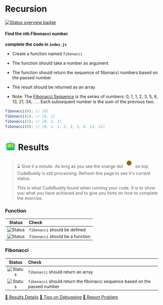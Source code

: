# Recursion
[![Status overview badge](../../blob/badges/.github/badges/main/badge.svg)](#-results)


#### Find the nth Fibonacci number

**complete the code in `index.js`**

- Create a function named `fibonacci`
- The function should take a number as argument
- The function should return the sequence of fibonacci numbers based on the passed number
- The result should be returned as an array

- Note: The <a href="https://en.wikipedia.org/wiki/Fibonacci_number" target="_blank">Fibonacci Sequence</a> is the series of numbers: 0, 1, 1, 2, 3, 5, 8, 13, 21, 34, . . . Each subsequent number is the sum of the previous two.

```javascript
fibonacci(0); // [0]
fibonacci(1); // [0, 1]
fibonacci(2); // [0, 1, 1]
fibonacci(8); // [0, 1, 1, 2, 3, 5, 8, 13, 21]
```

[//]: # (autograding info start)
# <img src="https://github.com/DCI-EdTech/autograding-setup/raw/main/assets/bot-large.svg" alt="" data-canonical-src="https://github.com/DCI-EdTech/autograding-setup/raw/main/assets/bot-large.svg" height="31" /> Results
> ⌛ Give it a minute. As long as you see the orange dot ![processing](https://raw.githubusercontent.com/DCI-EdTech/autograding-setup/main/assets/processing.svg) on top, CodeBuddy is still processing. Refresh this page to see it's current status.
>
> This is what CodeBuddy found when running your code. It is to show you what you have achieved and to give you hints on how to complete the exercise.


### Function

|                 Status                  | Check                                                                                    |
| :-------------------------------------: | :--------------------------------------------------------------------------------------- |
| ![Status](../../blob/badges/.github/badges/main/status0.svg) | `fibonacci` should be defined |
| ![Status](../../blob/badges/.github/badges/main/status1.svg) | `fibonacci` should be a function |

### Fibonacci

|                 Status                  | Check                                                                                    |
| :-------------------------------------: | :--------------------------------------------------------------------------------------- |
| ![Status](../../blob/badges/.github/badges/main/status2.svg) | `fibonacci` should return an array |
| ![Status](../../blob/badges/.github/badges/main/status3.svg) | `fibonacci` should return the fibonacci sequence based on the passed number |



[🔬 Results Details](../../actions)
[🐞 Tips on Debugging](https://github.com/DCI-EdTech/autograding-setup/wiki/How-to-work-with-CodeBuddy)
[📢 Report Problem](https://docs.google.com/forms/d/e/1FAIpQLSfS8wPh6bCMTLF2wmjiE5_UhPiOEnubEwwPLN_M8zTCjx5qbg/viewform?usp=pp_url&entry.652569746=PB-Functions-Recursion-4)


[//]: # (autograding info end)